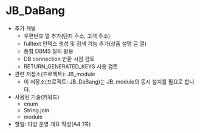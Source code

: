 # JB_DaBang

- 추가 개발
  - 우편번호 열 추가(단지 주소, 고객 주소)
  - fulltext 인덱스 생성 및 검색 기능 추가(상품 설명 글 열)
  - 통합 DBMS 질의 활용
  - DB connection 반환 시점 검토
  - RETURN_GENERATED_KEYS 사용 검토
- 관련 저장소(프로젝트): JB_module
  - 이 저장소(프로젝트: JB_DaBang)는 JB_module의 동시 설치를 필요로 합니다.
- 사용된 기술(키워드)
  - enum
  - String.join
  - module
- 할일: 다방 운영 개요 작성(A4 1쪽)
